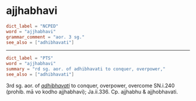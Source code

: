 # ajjhabhavi

``` toml
dict_label = "NCPED"
word = "ajjhabhavi"
grammar_comment = "aor. 3 sg."
see_also = ["adhibhavati"]
```

--------------------

``` toml
dict_label = "PTS"
word = "ajjhabhavi"
summary = "rd sg. aor. of adhibhavati to conquer, overpower,"
see_also = ["adhibhavati"]
```

3rd sg. aor. of *[adhibhavati](adhibhavati.md)* to conquer, overpower, overcome SN.i.240 (prohib. mā vo kodho ajjhabhavi); Ja.ii.336. Cp. ajjhabhu & ajjhobhavati.

